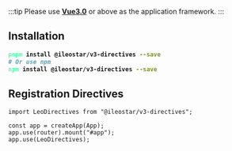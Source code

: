 :::tip
Please use [**Vue3.0**](https://cn.vuejs.org/) or above as the application framework.
:::

## Installation

```bash
pnpm install @ileostar/v3-directives --save
# Or use npm
npm install @ileostar/v3-directives --save
```

## Registration Directives

```typescript{1,5}
import LeoDirectives from "@ileostar/v3-directives";

const app = createApp(App);
app.use(router).mount("#app");
app.use(LeoDirectives);
```

<style scoped>
span {
  color: #4DFFA8;
  font-weight: bold;
}
</style>

